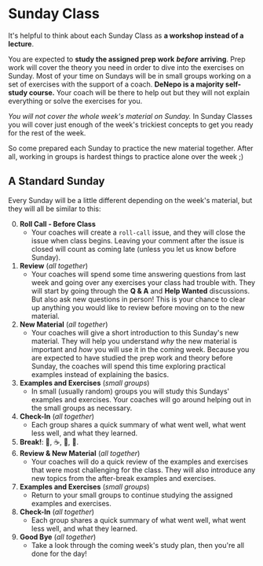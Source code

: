 # Sunday Class

It's helpful to think about each Sunday Class as **a workshop instead of a
lecture**.

You are expected to **study the assigned prep work** _**before**_ **arriving**.
Prep work will cover the theory you need in order to dive into the exercises on
Sunday. Most of your time on Sundays will be in small groups working on a set of
exercises with the support of a coach. **DeNepo is a majority self-study course.**
Your coach will be there to help out but they will not explain everything or
solve the exercises for you.

_You will not cover the whole week's material on Sunday._ In Sunday Classes you
will cover just enough of the week's trickiest concepts to get you ready for the
rest of the week.

So come prepared each Sunday to practice the new material together. After all,
working in groups is hardest things to practice alone over the week ;)

## A Standard Sunday

Every Sunday will be a little different depending on the week's material, but
they will all be similar to this:

0. **Roll Call - Before Class**
   - Your coaches will create a `roll-call` issue, and they will close the issue
     when class begins. Leaving your comment after the issue is closed will
     count as coming late (unless you let us know before Sunday).
1. **Review** (_all together_)
   - Your coaches will spend some time answering questions from last week and
     going over any exercises your class had trouble with. They will start by
     going through the **Q & A** and **Help Wanted** discussions. But also ask
     new questions in person! This is your chance to clear up anything you would
     like to review before moving on to the new material.
2. **New Material** (_all together_)
   - Your coaches will give a short introduction to this Sunday's new material.
     They will help you understand _why_ the new material is important and _how_
     you will use it in the coming week. Because you are expected to have
     studied the prep work and theory before Sunday, the coaches will spend this
     time exploring practical examples instead of explaining the basics.
3. **Examples and Exercises** (_small groups_)
   - In small (usually random) groups you will study this Sundays' examples and
     exercises. Your coaches will go around helping out in the small groups as
     necessary.
4. **Check-In** (_all together_)
   - Each group shares a quick summary of what went well, what went less well,
     and what they learned.
5. **Break!**: 🚽, ☕, 🍜, 👥.
6. **Review & New Material** (_all together_)
   - Your coaches will do a quick review of the examples and exercises that were
     most challenging for the class. They will also introduce any new topics
     from the after-break examples and exercises.
7. **Examples and Exercises** (_small groups_)
   - Return to your small groups to continue studying the assigned examples and
     exercises.
8. **Check-In** (_all together_)
   - Each group shares a quick summary of what went well, what went less well,
     and what they learned.
9. **Good Bye** (_all together_)
   - Take a look through the coming week's study plan, then you're all done for
     the day!
